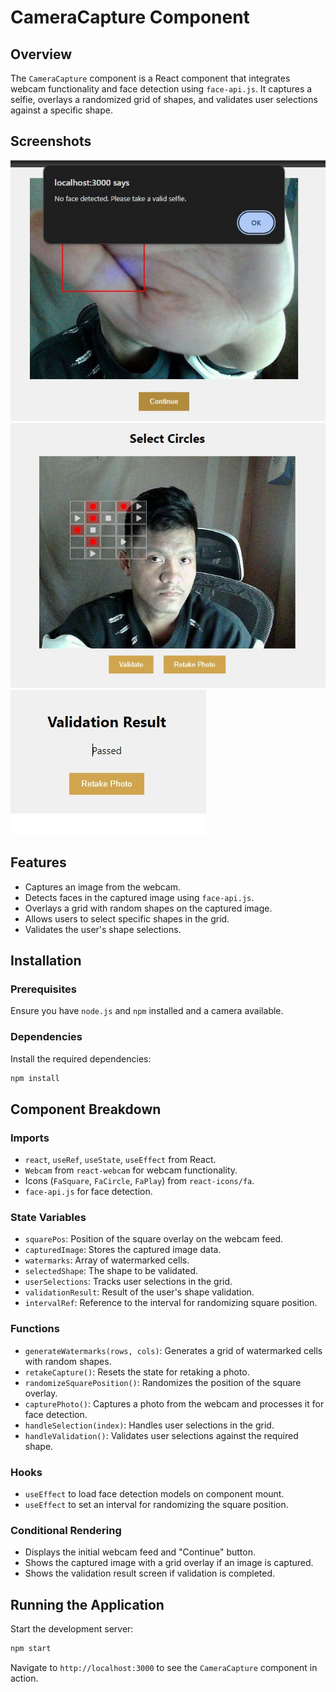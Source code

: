 # CameraCapture Component

## Overview

The `CameraCapture` component is a React component that integrates webcam functionality and face detection using `face-api.js`. It captures a selfie, overlays a randomized grid of shapes, and validates user selections against a specific shape.

## Screenshots

![Capture with no face detected.](gitimages/no-face-detected.jpg)
![Capture with recaptcha randomize symbols.](gitimages/recaptcha.jpg)
![Validation result.](gitimages/validation-result.jpg)

## Features

- Captures an image from the webcam.
- Detects faces in the captured image using `face-api.js`.
- Overlays a grid with random shapes on the captured image.
- Allows users to select specific shapes in the grid.
- Validates the user's shape selections.

## Installation

### Prerequisites

Ensure you have `node.js` and `npm` installed and a camera available.

### Dependencies

Install the required dependencies:

```bash
npm install
```

## Component Breakdown

### Imports

- `react`, `useRef`, `useState`, `useEffect` from React.
- `Webcam` from `react-webcam` for webcam functionality.
- Icons (`FaSquare`, `FaCircle`, `FaPlay`) from `react-icons/fa`.
- `face-api.js` for face detection.

### State Variables

- `squarePos`: Position of the square overlay on the webcam feed.
- `capturedImage`: Stores the captured image data.
- `watermarks`: Array of watermarked cells.
- `selectedShape`: The shape to be validated.
- `userSelections`: Tracks user selections in the grid.
- `validationResult`: Result of the user's shape validation.
- `intervalRef`: Reference to the interval for randomizing square position.

### Functions

- `generateWatermarks(rows, cols)`: Generates a grid of watermarked cells with random shapes.
- `retakeCapture()`: Resets the state for retaking a photo.
- `randomizeSquarePosition()`: Randomizes the position of the square overlay.
- `capturePhoto()`: Captures a photo from the webcam and processes it for face detection.
- `handleSelection(index)`: Handles user selections in the grid.
- `handleValidation()`: Validates user selections against the required shape.

### Hooks

- `useEffect` to load face detection models on component mount.
- `useEffect` to set an interval for randomizing the square position.

### Conditional Rendering

- Displays the initial webcam feed and "Continue" button.
- Shows the captured image with a grid overlay if an image is captured.
- Shows the validation result screen if validation is completed.

## Running the Application

Start the development server:

```bash
npm start
```

Navigate to `http://localhost:3000` to see the `CameraCapture` component in action.
